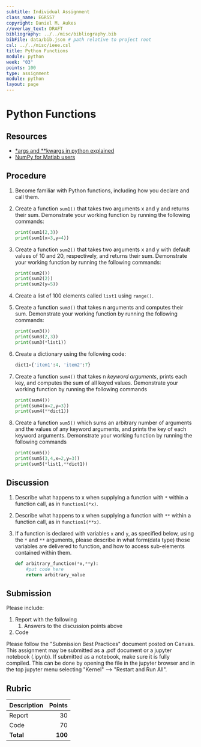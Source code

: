 ```yaml
---
subtitle: Individual Assignment
class_name: EGR557
copyright: Daniel M. Aukes
//overlay_text: DRAFT
bibliography: ../../misc/bibliography.bib
bibFile: data/bib.json # path relative to project root
csl: ../../misc/ieee.csl
title: Python Functions
module: python
week: "03"
points: 100
type: assignment
module: python
layout: page
---
```


#  Python Functions

## Resources

* [*args and **kwargs in python explained](https://pythontips.com/2013/08/04/args-and-kwargs-in-python-explained/)
* [NumPy for Matlab users](https://docs.scipy.org/doc/numpy/user/numpy-for-matlab-users.html)

## Procedure

<!--hide-->

1. Become familiar with Python functions, including how you declare and call them.
1. Create a function ```sum1()``` that takes two arguments x and y and returns their sum. Demonstrate your working function by running the following commands: 

    ```python
    print(sum1(2,3))
    print(sum1(x=3,y=4))
    ```
    
1. Create a function ```sum2()``` that takes two arguments x and y with default values of 10 and 20, respectively, and returns their sum. Demonstrate your working function by running the following commands: 

    ```python
    print(sum2())
    print(sum2(2))
    print(sum2(y=5))
    ```
    
1. Create a list of 100 elements called ```list1``` using ```range()```.   
1. Create a function ```sum3()``` that takes n arguments and computes their sum.   Demonstrate your working function by running the following commands: 

    ```python
    print(sum3())
    print(sum3(2,3))
    print(sum3(*list1))
    ```
    
1. Create a dictionary using the following code: 

    ```python
    dict1={'item1':4, 'item2':7}
    ```
    
1. Create a function ```sum4()``` that takes n _keyword arguments_, prints each key, and computes the sum of all keyed values.  Demonstrate your working function by running the following commands 

    ```python
    print(sum4())
    print(sum4(x=2,y=3))
    print(sum4(**dict1))
    ```
    
1. Create a function ```sum5()``` which sums an arbitrary number of arguments and the values of any keyword arguments, and prints the key of each keyword arguments.  Demonstrate your working function by running the following commands

    ```python
    print(sum5())
    print(sum5(3,4,x=2,y=3))
    print(sum5(*list1,**dict1))
    ```
    
## Discussion

1. Describe what happens to x when supplying a function with ```*``` within a function call, as in ```function1(*x)```. 
1. Describe what happens to x when supplying a function with ```**``` within a function call, as in ```function1(**x)```. 
1. If a function is declared with variables ```x``` and ```y```, as specified below, using the ```*``` and ```**``` arguments, please describe in what form(data type) those variables are delivered to function, and how to access sub-elements contained within them. 

    ```python
    def arbitrary_function(*x,**y):
        #put code here
        return arbitrary_value
    ```
    
## Submission
    
Please include:

1. Report with the following
    1. Answers to the discussion points above
1. Code

Please follow the "Submission Best Practices" document posted on Canvas.  This assignment may be submitted as a .pdf document or a jupyter notebook (.ipynb).  If submitted as a notebook, make sure it is fully compiled.  This can be done by opening the file in the jupyter browser and in the top jupyter menu selecting "Kernel" --> "Restart and Run All".

<!--unhide-->

## Rubric

| Description |  Points |
|:------------|--------:|
| Report      |      30 |
| Code        |      70 |
| **Total**   | **100** |

